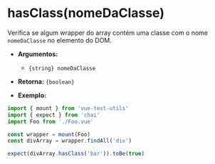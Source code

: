 # hasClass(nomeDaClasse)

Verifica se algum wrapper do array contém uma classe com o nome `nomeDaClasse` no elemento do DOM.

- **Argumentos:**
  - `{string} nomeDaClasse`

- **Retorna:** `{boolean}`

- **Exemplo:**

```js
import { mount } from 'vue-test-utils'
import { expect } from 'chai'
import Foo from './Foo.vue'

const wrapper = mount(Foo)
const divArray = wrapper.findAll('div')

expect(divArray.hasClass('bar')).toBe(true)
```
